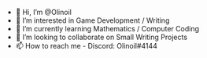 - 👋 Hi, I’m @Olinoil
- 👀 I’m interested in Game Development / Writing
- 🌱 I’m currently learning Mathematics / Computer Coding
- 💞️ I’m looking to collaborate on Small Writing Projects
- 📫 How to reach me - Discord: Olinoil#4144

